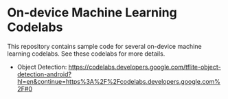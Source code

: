 # On-device Machine Learning Codelabs

This repository contains sample code for several on-device machine learning codelabs. See these codelabs for more details.

* Object Detection: https://codelabs.developers.google.com/tflite-object-detection-android?hl=en&continue=https%3A%2F%2Fcodelabs.developers.google.com%2F#0
